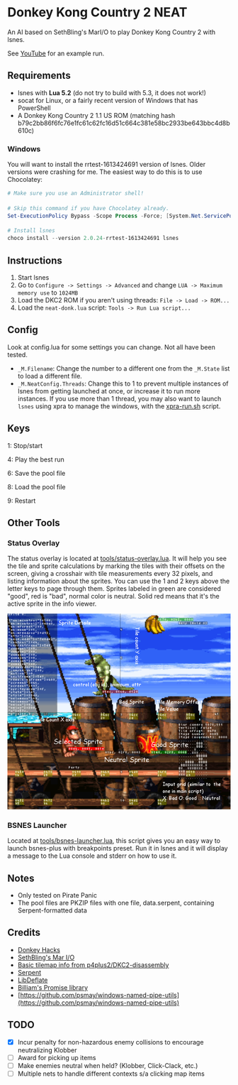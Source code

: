 # Donkey Kong Country 2 NEAT

An AI based on SethBling's MarI/O to play Donkey Kong Country 2 with lsnes.

See [YouTube](https://www.youtube.com/watch?v=-_UyUbObLeE) for an example run.

## Requirements

* lsnes with **Lua 5.2** (do not try to build with 5.3, it does not work!)
* socat for Linux, or a fairly recent version of Windows that has PowerShell
* A Donkey Kong Country 2 1.1 US ROM (matching hash b79c2bb86f6fc76e1fc61c62fc16d51c664c381e58bc2933be643bbc4d8b610c)

### Windows

You will want to install the rrtest-1613424691 version of lsnes. Older versions were crashing for me. The easiest way to do this is to use Chocolatey:

```powershell
# Make sure you use an Administrator shell!

# Skip this command if you have Chocolatey already.
Set-ExecutionPolicy Bypass -Scope Process -Force; [System.Net.ServicePointManager]::SecurityProtocol = [System.Net.ServicePointManager]::SecurityProtocol -bor 3072; iex ((New-Object System.Net.WebClient).DownloadString('https://chocolatey.org/install.ps1'))

# Install lsnes
choco install --version 2.0.24-rrtest-1613424691 lsnes
```

## Instructions

1. Start lsnes
2. Go to `Configure -> Settings -> Advanced` and change `LUA -> Maximum memory use` to `1024MB`
3. Load the DKC2 ROM if you aren't using threads: `File -> Load -> ROM...`
4. Load the `neat-donk.lua` script: `Tools -> Run Lua script...`

## Config

Look at config.lua for some settings you can change. Not all have been tested.

* `_M.Filename`: Change the number to a different one from the `_M.State` list
to load a different file.
* `_M.NeatConfig.Threads`: Change this to 1 to prevent multiple instances of 
lsnes from getting launched at once, or increase it to run more instances.
If you use more than 1 thread, you may also want to launch `lsnes` using xpra
to manage the windows, with the [xpra-run.sh](xpra-run.sh) script.

## Keys
1: Stop/start

4: Play the best run

6: Save the pool file

8: Load the pool file

9: Restart

## Other Tools

### Status Overlay

The status overlay is located at [tools/status-overlay.lua](tools/status-overlay.lua).
It will help you see the tile and sprite calculations by marking the tiles with
their offsets on the screen, giving a crosshair with tile measurements every
32 pixels, and listing information about the sprites. You can use the 1 and 2
keys above the letter keys to page through them. Sprites labeled in green are
considered "good", red is "bad", normal color is neutral. Solid red means that
it's the active sprite in the info viewer.

<img src="https://github.com/empathicqubit/neat-donk/blob/master/doc/donkutil.png?raw=true" />

### BSNES Launcher

Located at [tools/bsnes-launcher.lua](tools/bsnes-launcher.lua), this script
gives you an easy way to launch bsnes-plus with breakpoints preset. Run it in
lsnes and it will display a message to the Lua console and stderr on how to use it.

## Notes
* Only tested on Pirate Panic
* The pool files are PKZIP files with one file, data.serpent, containing Serpent-formatted data

## Credits

* [Donkey Hacks](http://donkeyhacks.zouri.jp/html/En-Us/dkc2/index.html)
* [SethBling's Mar I/O](https://github.com/mam91/neat-genetic-mario)
* [Basic tilemap info from p4plus2/DKC2-disassembly](https://github.com/p4plus2/DKC2-disassembly)
* [Serpent](https://github.com/pkulchenko/serpent)
* [LibDeflate](https://github.com/SafeteeWoW/LibDeflate)
* [Billiam's Promise library](https://github.com/Billiam/promise.lua)
* [https://github.com/psmay/windows-named-pipe-utils](https://github.com/psmay/windows-named-pipe-utils)

## TODO

- [x] Incur penalty for non-hazardous enemy collisions to encourage neutralizing Klobber
- [ ] Award for picking up items
- [ ] Make enemies neutral when held? (Klobber, Click-Clack, etc.)
- [ ] Multiple nets to handle different contexts s/a clicking map items
